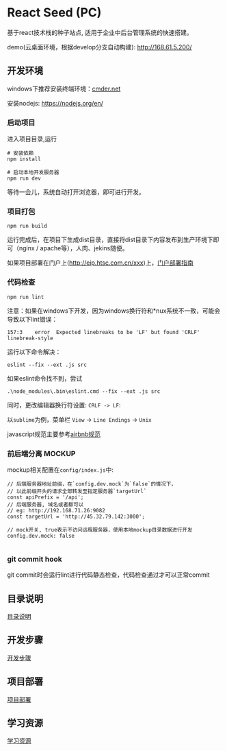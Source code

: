 # React Seed (PC)

基于react技术栈的种子站点, 适用于企业中后台管理系统的快速搭建。

demo(云桌面环境，根据develop分支自动构建): http://168.61.5.200/

## 开发环境

windows下推荐安装终端环境：[cmder.net](http://cmder.net/)

安装nodejs: https://nodejs.org/en/

### 启动项目

进入项目目录,运行

```
# 安装依赖
npm install

# 启动本地开发服务器
npm run dev
```

等待一会儿，系统自动打开浏览器，即可进行开发。

### 项目打包

```
npm run build
```

运行完成后，在项目下生成dist目录，直接将dist目录下内容发布到生产环境下即可（nginx / apache等），人肉、jekins随便。

如果项目部署在门户上(http://eip.htsc.com.cn/xxx)上，[门户部署指南](docs/withContextPath.md)

### 代码检查

```
npm run lint
```

注意：如果在windows下开发，因为windows换行符和*nux系统不一致，可能会导致以下lint错误：

```
157:3    error  Expected linebreaks to be 'LF' but found 'CRLF'  linebreak-style
```

运行以下命令解决：

```
eslint --fix --ext .js src
```

如果eslint命令找不到，尝试

```
.\node_modules\.bin\eslint.cmd --fix --ext .js src
```

同时，更改编辑器换行符设置: `CRLF -> LF`:

以`sublime`为例，菜单栏 `View` -> `Line Endings` -> `Unix`
 
javascript规范主要参考[airbnb规范](https://github.com/airbnb/javascript)

### 前后端分离 MOCKUP

mockup相关配置在`config/index.js`中:

```
// 后端服务器地址前缀，在`config.dev.mock`为`false`的情况下，
// 以此前缀开头的请求全部转发至指定服务器`targetUrl`
const apiPrefix = '/api';
// 后端服务器, 域名或者都可以
// eg: http://192.168.71.26:9082
const targetUrl = 'http://45.32.79.142:3000';

// mock开关, true表示不访问远程服务器，使用本地mockup目录数据进行开发
config.dev.mock: false
  
```

### git commit hook

git commit时会运行lint进行代码静态检查，代码检查通过才可以正常commit

## 目录说明

[目录说明](docs/catelog.md)

## 开发步骤

[开发步骤](docs/dev.md)

## 项目部署

[项目部署](docs/online.md)

## 学习资源

[学习资源](docs/study.md)